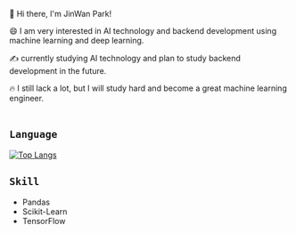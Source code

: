 👋 Hi there, I'm JinWan Park!

😄 I am very interested in AI technology and backend development using machine learning and deep learning.

✍ currently studying AI technology and plan to study backend development in the future.

🔥 I still lack a lot, but I will study hard and become a great machine learning engineer.</br></br>
## `Language`
[![Top Langs](https://github-readme-stats.vercel.app/api/top-langs/?username=P-jinwan&layout=compact)](https://github.com/anuraghazra/github-readme-stats)

## `Skill`
- Pandas
- Scikit-Learn
- TensorFlow
